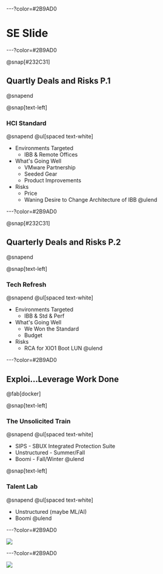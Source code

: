 ---?color=#2B9AD0
# SE Slide

---?color=#2B9AD0

@snap[#232C31]
## Quartly Deals and Risks P.1
@snapend

@snap[text-left]
### HCI Standard
@snapend
@ul[spaced text-white]
- Environments Targeted
  - IBB & Remote Offices
- What's Going Well
  - VMware Partnership
  - Seeded Gear
  - Product Improvements
- Risks
  - Price
  - Waning Desire to Change Architecture of IBB
@ulend

---?color=#2B9AD0

@snap[#232C31]
## Quarterly Deals and Risks P.2
@snapend

@snap[text-left]
### Tech Refresh
@snapend
@ul[spaced text-white]
- Environments Targeted
  - IBB & Std & Perf
- What's Going Well
  - We Won the Standard
  - Budget
- Risks
  - RCA for XIO1 Boot LUN
@ulend


---?color=#2B9AD0

## Exploi...Leverage Work Done

@fab[docker]

@snap[text-left]
### The Unsolicited Train
@snapend
@ul[spaced text-white]
  - SIPS - SBUX Integrated Protection Suite
  - Unstructured - Summer/Fall
  - Boomi - Fall/Winter
@ulend

@snap[text-left]
### Talent Lab
@snapend
@ul[spaced text-white]
  - Unstructured (maybe ML/AI)
  - Boomi
@ulend

---?color=#2B9AD0

![ ](https://i.imgur.com/P9WYDkU.png)

---?color=#2B9AD0

![](https://i.imgur.com/DupBAWu.png)

